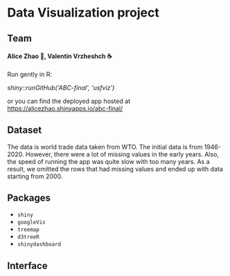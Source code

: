 # Data Visualization project

## Team
#### Alice Zhao :panda_face:, Valentin Vrzheshch :coffee:

Run gently in R:

_shiny::runGitHub('ABC-final', 'usfviz')_

or you can find the deployed app hosted at https://alicezhao.shinyapps.io/abc-final/

## Dataset 
The data is world trade data taken from WTO. The initial data is from 1946-2020.
However, there were a lot of missing values in the early years. Also, the speed of running the app was quite slow with too many years. 
As a result, we omitted the rows that had missing values and ended up with data starting from 2000.

## Packages
* `shiny`
* `googleVis`
* `treemap`
* `d3treeR`
* `shinydashboard`

## Interface
